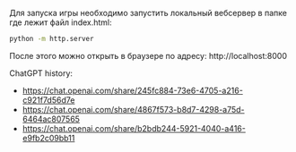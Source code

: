 Для запуска игры необходимо запустить локальный вебсервер в папке где лежит файл index.html:

```bash
python -m http.server
```

После этого можно открыть в браузере по адресу: http://localhost:8000

ChatGPT history:

- https://chat.openai.com/share/245fc884-73e6-4705-a216-c921f7d56d7e
- https://chat.openai.com/share/4867f573-b8d7-4298-a75d-6464ac807565
- https://chat.openai.com/share/b2bdb244-5921-4040-a416-e9fb2c09bb11
